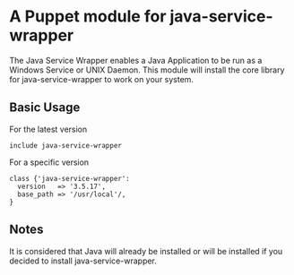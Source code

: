 # A Puppet module for java-service-wrapper

The Java Service Wrapper enables a Java Application to be run as a Windows Service or UNIX Daemon.
This module will install the core library for java-service-wrapper to work on your system.

## Basic Usage

For the latest version
```
include java-service-wrapper
```

For a specific version
```
class {'java-service-wrapper':
  version   => '3.5.17',
  base_path => '/usr/local'/,
}
```

## Notes

It is considered that Java will already be installed or will be installed if you decided to install java-service-wrapper.
